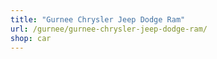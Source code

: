 ```yaml
---
title: "Gurnee Chrysler Jeep Dodge Ram"
url: /gurnee/gurnee-chrysler-jeep-dodge-ram/
shop: car
---
```

